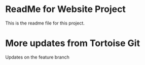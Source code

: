 # ReadMe for Website Project

This is the readme file for this project.

# More updates from Tortoise Git

Updates on the feature branch
